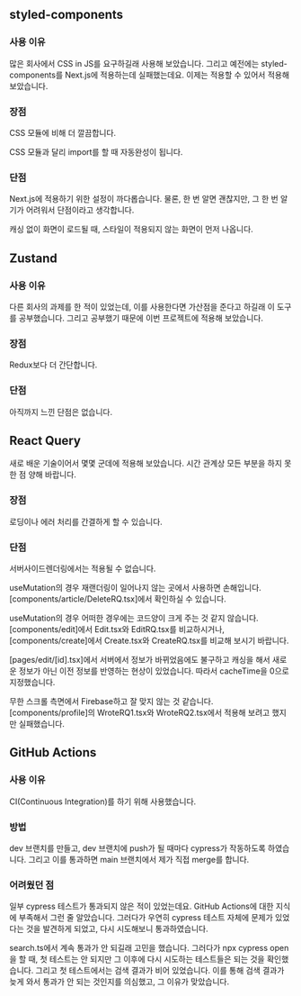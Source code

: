 ## styled-components

### 사용 이유

많은 회사에서 CSS in JS를 요구하길래 사용해 보았습니다. 그리고 예전에는 styled-components를 Next.js에 적용하는데 실패했는데요. 이제는 적용할 수 있어서 적용해 보았습니다.

### 장점

CSS 모듈에 비해 더 깔끔합니다.

CSS 모듈과 달리 import를 할 때 자동완성이 됩니다.

### 단점

Next.js에 적용하기 위한 설정이 까다롭습니다. 물론, 한 번 알면 괜찮지만, 그 한 번 알기가 어려워서 단점이라고 생각합니다.

캐싱 없이 화면이 로드될 때, 스타일이 적용되지 않는 화면이 먼저 나옵니다.

## Zustand

### 사용 이유

다른 회사의 과제를 한 적이 있었는데, 이를 사용한다면 가산점을 준다고 하길래 이 도구를 공부했습니다. 그리고 공부했기 때문에 이번 프로젝트에 적용해 보았습니다.

### 장점

Redux보다 더 간단합니다.

### 단점

아직까지 느낀 단점은 없습니다.

## React Query

새로 배운 기술이어서 몇몇 군데에 적용해 보았습니다. 시간 관계상 모든 부분을 하지 못한 점 양해 바랍니다.

### 장점

로딩이나 에러 처리를 간결하게 할 수 있습니다.

### 단점

서버사이드렌더링에서는 적용될 수 없습니다.

useMutation의 경우 재랜더링이 일어나지 않는 곳에서 사용하면 손해입니다. [components/article/DeleteRQ.tsx]에서 확인하실 수 있습니다.

useMutation의 경우 어떠한 경우에는 코드양이 크게 주는 것 같지 않습니다. [components/edit]에서 Edit.tsx와 EditRQ.tsx를 비교하시거나, [components/create]에서 Create.tsx와 CreateRQ.tsx를 비교해 보시기 바랍니다.

[pages/edit/[id].tsx]에서 서버에서 정보가 바뀌었음에도 불구하고 캐싱을 해서 새로운 정보가 아닌 이전 정보를 반영하는 현상이 있었습니다. 따라서 cacheTime을 0으로 지정했습니다.

무한 스크롤 측면에서 Firebase하고 잘 맞지 않는 것 같습니다. [components/profile]의 WroteRQ1.tsx와 WroteRQ2.tsx에서 적용해 보려고 했지만 실패했습니다.

## GitHub Actions

### 사용 이유

CI(Continuous Integration)를 하기 위해 사용했습니다.

### 방법

dev 브랜치를 만들고, dev 브랜치에 push가 될 때마다 cypress가 작동하도록 하였습니다. 그리고 이를 통과하면 main 브랜치에서 제가 직접 merge를 합니다.

### 어려웠던 점

일부 cypress 테스트가 통과되지 않은 적이 있었는데요. GitHub Actions에 대한 지식에 부족해서 그런 줄 알았습니다. 그러다가 우연히 cypress 테스트 자체에 문제가 있었다는 것을 발견하게 되었고, 다시 시도해보니 통과하였습니다.

search.ts에서 계속 통과가 안 되길래 고민을 했습니다. 그러다가 npx cypress open을 할 때, 첫 테스트는 안 되지만 그 이후에 다시 시도하는 테스트들은 되는 것을 확인했습니다. 그리고 첫 테스트에서는 검색 결과가 비어 있었습니다. 이를 통해 검색 결과가 늦게 와서 통과가 안 되는 것인지를 의심했고, 그 이유가 맞았습니다.
